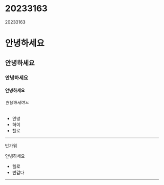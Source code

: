 # 20233163
20233163
# 안녕하세요
## 안녕하세요
### 안녕하세요
#### 안녕하세요
###### 안녕하세여ㅛ 

* 안녕
*  하이
*  헬로
***
반가워

안녕하세요
+ 헬로
+ 반갑다
*** 
